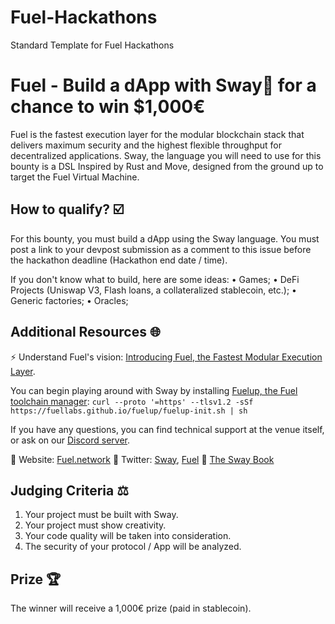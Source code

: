 # Fuel-Hackathons
Standard Template for Fuel Hackathons

# Fuel - Build a dApp with Sway🌴 for a chance to win $1,000€
Fuel is the fastest execution layer for the modular blockchain stack that delivers maximum security and the highest flexible throughput for decentralized applications. Sway, the language you will need to use for this bounty is a DSL Inspired by Rust and Move, designed from the ground up to target the Fuel Virtual Machine.
 
## How to qualify? ☑️
For this bounty, you must build a dApp using the Sway language. You must post a link to your devpost submission as a comment to this issue before the hackathon deadline (Hackathon end date / time).
 
If you don't know what to build, here are some ideas: 
• Games; 
• DeFi Projects (Uniswap V3, Flash loans, a collateralized stablecoin, etc.); 
• Generic factories; 
• Oracles;
 
## Additional Resources 🌐
⚡️ Understand Fuel's vision: [Introducing Fuel, the Fastest Modular Execution Layer](https://fuel-labs.ghost.io/introducing-fuel-the-fastest-modular-execution-layer/).
 
You can begin playing around with Sway by installing [Fuelup, the Fuel toolchain manager](https://github.com/FuelLabs/fuelup): `curl --proto '=https' --tlsv1.2 -sSf https://fuellabs.github.io/fuelup/fuelup-init.sh | sh `
 
If you have any questions, you can find technical support at the venue itself, or ask on our [Discord server](https://discord.gg/fuelnetwork).
 
🔗 Website: [Fuel.network](https://fuel.network/) 🐥 Twitter: [Sway](https://twitter.com/SwayLang), [Fuel](https://twitter.com/fuellabs_) 📖 [The Sway Book](https://fuellabs.github.io/sway/latest/)
 
## Judging Criteria ⚖️
1. Your project must be built with Sway.
2. Your project must show creativity.
3. Your code quality will be taken into consideration.
4. The security of your protocol / App will be analyzed.
 
## Prize 🏆
The winner will receive a 1,000€ prize (paid in stablecoin).

